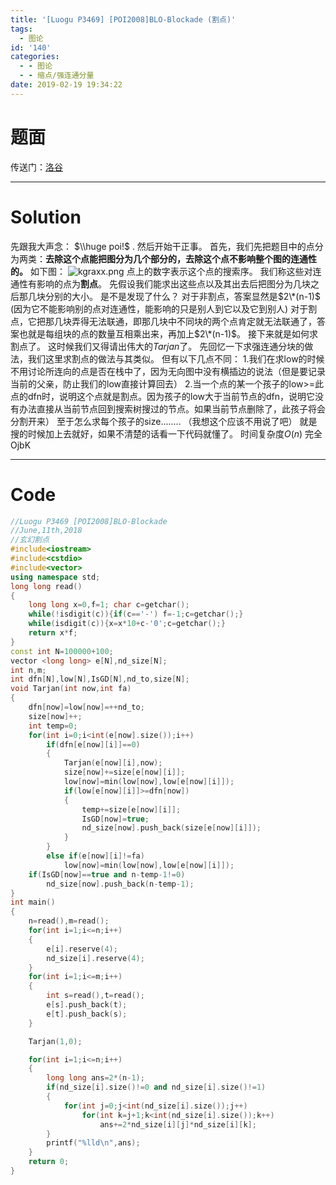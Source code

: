 ```yaml
---
title: '[Luogu P3469] [POI2008]BLO-Blockade (割点)'
tags:
  - 图论
id: '140'
categories:
  - - 图论
  - - 缩点/强连通分量
date: 2019-02-19 19:34:22
---
```


# 题面

传送门：[洛谷](https://www.luogu.org/problemnew/show/P3469)

* * *

# Solution

先跟我大声念： $\\huge poi!$ . 然后开始干正事。 首先，我们先把题目中的点分为两类：**去除这个点能把图分为几个部分的，去除这个点不影响整个图的连通性的。** 如下图： ![kgraxx.png](https://s2.ax1x.com/2019/02/19/kgraxx.png) 点上的数字表示这个点的搜索序。 我们称这些对连通性有影响的点为**割点**。 先假设我们能求出这些点以及其出去后把图分为几块之后那几块分别的大小。 是不是发现了什么？ 对于非割点，答案显然是$2\*(n-1)$ (因为它不能影响别的点对连通性，能影响的只是别人到它以及它到别人) 对于割点，它把那几块弄得无法联通，即那几块中不同块的两个点肯定就无法联通了，答案也就是每组块的点的数量互相乘出来，再加上$2\*(n-1)$。 接下来就是如何求割点了。 这时候我们又得请出伟大的$Tarjan$了。 先回忆一下求强连通分块的做法，我们这里求割点的做法与其类似。 但有以下几点不同： 1.我们在求low的时候不用讨论所连向的点是否在栈中了，因为无向图中没有横插边的说法（但是要记录当前的父亲，防止我们的low直接计算回去） 2.当一个点的某一个孩子的low>=此点的dfn时，说明这个点就是割点。因为孩子的low大于当前节点的dfn，说明它没有办法直接从当前节点回到搜索树搜过的节点。如果当前节点删除了，此孩子将会分割开来） 至于怎么求每个孩子的size........ （我想这个应该不用说了吧） 就是搜的时候加上去就好，如果不清楚的话看一下代码就懂了。 时间复杂度$O(n)$ 完全OjbK

* * *

# Code

```cpp
//Luogu P3469 [POI2008]BLO-Blockade
//June,11th,2018
//玄幻割点
#include<iostream>
#include<cstdio>
#include<vector>
using namespace std;
long long read()
{
    long long x=0,f=1; char c=getchar();
    while(!isdigit(c)){if(c=='-') f=-1;c=getchar();}
    while(isdigit(c)){x=x*10+c-'0';c=getchar();}
    return x*f;
}
const int N=100000+100;
vector <long long> e[N],nd_size[N];
int n,m;
int dfn[N],low[N],IsGD[N],nd_to,size[N];
void Tarjan(int now,int fa)
{
    dfn[now]=low[now]=++nd_to;
    size[now]++;
    int temp=0;
    for(int i=0;i<int(e[now].size());i++)
        if(dfn[e[now][i]]==0)
        {
            Tarjan(e[now][i],now);
            size[now]+=size[e[now][i]];
            low[now]=min(low[now],low[e[now][i]]);
            if(low[e[now][i]]>=dfn[now])
            {
                temp+=size[e[now][i]];
                IsGD[now]=true;
                nd_size[now].push_back(size[e[now][i]]);
            }
        }
        else if(e[now][i]!=fa)
            low[now]=min(low[now],low[e[now][i]]);
    if(IsGD[now]==true and n-temp-1!=0)
        nd_size[now].push_back(n-temp-1);
}
int main()
{
    n=read(),m=read();
    for(int i=1;i<=n;i++)
    {
        e[i].reserve(4);
        nd_size[i].reserve(4);
    }
    for(int i=1;i<=m;i++)
    {
        int s=read(),t=read();
        e[s].push_back(t);
        e[t].push_back(s);
    }

    Tarjan(1,0);

    for(int i=1;i<=n;i++)
    {
        long long ans=2*(n-1);
        if(nd_size[i].size()!=0 and nd_size[i].size()!=1)
        {
            for(int j=0;j<int(nd_size[i].size());j++)
                for(int k=j+1;k<int(nd_size[i].size());k++)
                    ans+=2*nd_size[i][j]*nd_size[i][k];
        }
        printf("%lld\n",ans);
    }
    return 0;
}

```